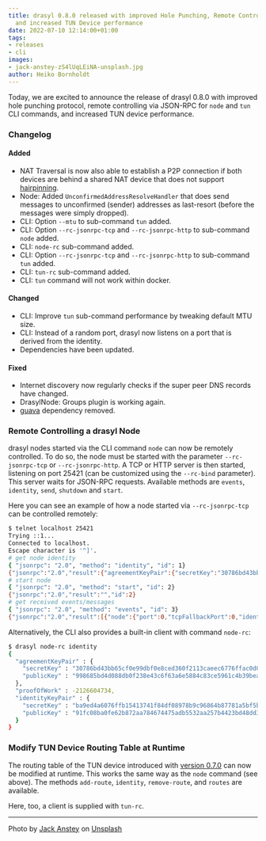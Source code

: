 ```yaml
---
title: drasyl 0.8.0 released with improved Hole Punching, Remote Controlling for CLI,
  and increased TUN Device performance
date: 2022-07-10 12:14:00+01:00
tags:
- releases
- cli
images:
- jack-anstey-zS4lUqLEiNA-unsplash.jpg
author: Heiko Bornholdt
---
```



Today, we are excited to announce the release of drasyl 0.8.0 with improved hole punching protocol, remote controlling via JSON-RPC for `node` and `tun` CLI commands, and increased TUN device performance.

<!--more-->

### Changelog

#### Added

- NAT Traversal is now also able to establish a P2P connection if both devices are behind a shared
  NAT device that does not support [hairpinning](https://datatracker.ietf.org/doc/html/rfc4787#section-6).
- Node: Added `UnconfirmedAddressResolveHandler` that does send messages to unconfirmed (sender)
  addresses as last-resort (before the messages were simply dropped).
- CLI: Option `--mtu` to sub-command `tun` added.
- CLI: Option `--rc-jsonrpc-tcp` and `--rc-jsonrpc-http` to sub-command `node` added.
- CLI: `node-rc` sub-command added.
- CLI: Option `--rc-jsonrpc-tcp` and `--rc-jsonrpc-http` to sub-command `tun` added.
- CLI: `tun-rc` sub-command added.
- CLI: `tun` command will not work within docker.

#### Changed

- CLI: Improve `tun` sub-command performance by tweaking default MTU size.
- CLI: Instead of a random port, drasyl now listens on a port that is derived from the identity.
- Dependencies have been updated.

#### Fixed

- Internet discovery now regularly checks if the super peer DNS records have changed.
- DrasylNode: Groups plugin is working again.
- [guava](https://github.com/google/guava) dependency removed.

### Remote Controlling a drasyl Node

drasyl nodes started via the CLI command `node` can now be remotely controlled.
To do so, the node must be started with the parameter `--rc-jsonrpc-tcp` or `--rc-jsonrpc-http`.
A TCP or HTTP server is then started, listening on port 25421 (can be customized using the `--rc-bind` parameter).
This server waits for JSON-RPC requests.
Available methods are `events`, `identity`, `send`, `shutdown` and `start`.

Here you can see an example of how a node started via `--rc-jsonrpc-tcp` can be controlled remotely:
```bash
$ telnet localhost 25421
Trying ::1...
Connected to localhost.
Escape character is '^]'.
# get node identity
{ "jsonrpc": "2.0", "method": "identity", "id": 1}
{"jsonrpc":"2.0","result":{"agreementKeyPair":{"secretKey":"30786bd43bb65cf0e99dbf0e8ced360f2113caeec6776ffac0d0fa6befef5076","publicKey":"998685bd4d088db0f238e43c6f63a6e5884c83ce5961c4b39bea5bc298eb6f38"},"proofOfWork":-2126604734,"identityKeyPair":{"secretKey":"ba9ed4a6076ffb15413741f84df08978b9c96864b87781a5bf5b67587c4769c691fc08ba0fe62b872aa784674475adb5532aa257b4423bd48dd333555eb62d4b","publicKey":"91fc08ba0fe62b872aa784674475adb5532aa257b4423bd48dd333555eb62d4b"}},"id":1}
# start node
{ "jsonrpc": "2.0", "method": "start", "id": 2}
{"jsonrpc":"2.0","result":"","id":2}
# get received events/messages
{ "jsonrpc": "2.0", "method": "events", "id": 3}
{"jsonrpc":"2.0","result":[{"node":{"port":0,"tcpFallbackPort":0,"identity":{"agreementKeyPair":{"secretKey":"30786bd43bb65cf0e99dbf0e8ced360f2113caeec6776ffac0d0fa6befef5076","publicKey":"998685bd4d088db0f238e43c6f63a6e5884c83ce5961c4b39bea5bc298eb6f38"},"proofOfWork":-2126604734,"identityKeyPair":{"secretKey":"ba9ed4a6076ffb15413741f84df08978b9c96864b87781a5bf5b67587c4769c691fc08ba0fe62b872aa784674475adb5532aa257b4423bd48dd333555eb62d4b","publicKey":"91fc08ba0fe62b872aa784674475adb5532aa257b4423bd48dd333555eb62d4b"}}},"type":"NodeUpEvent"},{"peer":{"address":"5b4578909bf0ad3565bb5faf843a9f68b325dd87451f6cb747e49d82f6ce5f4c"},"type":"PeerDirectEvent"},{"node":{"port":0,"tcpFallbackPort":0,"identity":{"agreementKeyPair":{"secretKey":"30786bd43bb65cf0e99dbf0e8ced360f2113caeec6776ffac0d0fa6befef5076","publicKey":"998685bd4d088db0f238e43c6f63a6e5884c83ce5961c4b39bea5bc298eb6f38"},"proofOfWork":-2126604734,"identityKeyPair":{"secretKey":"ba9ed4a6076ffb15413741f84df08978b9c96864b87781a5bf5b67587c4769c691fc08ba0fe62b872aa784674475adb5532aa257b4423bd48dd333555eb62d4b","publicKey":"91fc08ba0fe62b872aa784674475adb5532aa257b4423bd48dd333555eb62d4b"}}},"type":"NodeOnlineEvent"},{"peer":{"address":"c0900bcfabc493d062ecd293265f571edb70b85313ba4cdda96c9f77163ba62d"},"type":"PeerDirectEvent"}],"id":3}
```

Alternatively, the CLI also provides a built-in client with command `node-rc`:
```bash
$ drasyl node-rc identity
{
  "agreementKeyPair" : {
    "secretKey" : "30786bd43bb65cf0e99dbf0e8ced360f2113caeec6776ffac0d0fa6befef5076",
    "publicKey" : "998685bd4d088db0f238e43c6f63a6e5884c83ce5961c4b39bea5bc298eb6f38"
  },
  "proofOfWork" : -2126604734,
  "identityKeyPair" : {
    "secretKey" : "ba9ed4a6076ffb15413741f84df08978b9c96864b87781a5bf5b67587c4769c691fc08ba0fe62b872aa784674475adb5532aa257b4423bd48dd333555eb62d4b",
    "publicKey" : "91fc08ba0fe62b872aa784674475adb5532aa257b4423bd48dd333555eb62d4b"
  }
}
```

### Modify TUN Device Routing Table at Runtime

The routing table of the TUN device introduced with [version 0.7.0](/blog/drasyl-0-7-0-released/) can now be modified at runtime.
This works the same way as the `node` command (see above).
The methods `add-route`, `identity`, `remove-route`, and `routes` are available.

Here, too, a client is supplied with `tun-rc`.

---

Photo by [Jack Anstey](https://unsplash.com/@jack_anstey) on [Unsplash](https://unsplash.com/)
